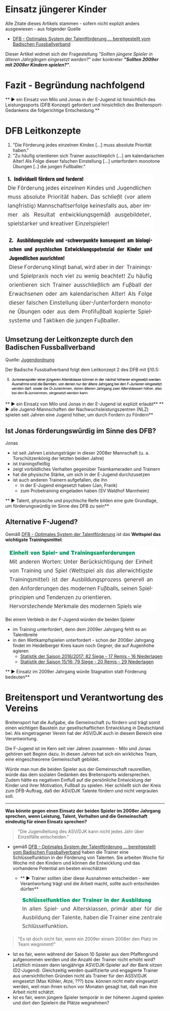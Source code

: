 # Einsatz jüngerer Kinder

Alle Zitate dieses Artikels stammen - sofern nicht explizit anders ausgewiesen - aus folgender Quelle

 * [DFB - Optimales System der Talentförderung ... bereitgestellt vom Badischen Fussballverband](http://www.badfv.de/files/Dokumente/2.06_Talente/Talente_DFB-Leitfaden_Optimales_System_der_Talentfoerderung.pdf)

Dieser Artikel widmet sich der Fragestellung _"Sollten jüngere Spieler in älteren Jahrgängen eingesetzt werden?"_ oder konkreter **_"Sollten 2009er mit 2008er Kindern spielen?"_**.

# Fazit - Begründung nachfolgend
** &#9658; ein Einsatz von Milo und Jonas in der E-Jugend ist hinsichtlich des Leistungssports (DFB Konzept) gefordert und hinsichtlich des Breitensport-Gedankens die folgerichtige Entscheidung.**

# DFB Leitkonzepte

1. "Die Förderung jedes einzelnen Kindes [...] muss absolute Priorität haben."
2. "Zu häufig orientieren sich Trainer ausschlieplich [...] am kalendarischen Alter! Als Folge dieser falschen Einstellung [...] unterfordern monotone Übungen [..] die jungen Fußballer."

![Individuell fördern und fordern](/images/fussballFoerderung/DFB_Talentfoerderung_Leitlinie1.png)

![Unterforderung durch Orientierung am kalendarischen Alter](/images/fussballFoerderung/DFB_Talentfoerderung_Leitlinie2.png)

## Umsetzung der Leitkonzepte durch den Badischen Fussballverband
Quelle: [Jugendordnung](http://www.badfv.de/files/Dokumente/1.01_%C3%9Cber_uns/Jugendordnung_JO.pdf)

Der Badische Fussballverband folgt dem Leitkonzept 2 des DFB mit §10.5:

![BADFV - Einsatz jüngerer Spieler](/images/fussballFoerderung/BADFV_EinsatzJuengererSpieler.png)

** &#9658; ein Einsatz von Milo und Jonas in der E-Jugend ist explizit erlaubt**
** &#9658; alle Jugend-Mannschaften der Nachwuchsleistungszentren (NLZ) spielen seit Jahren eine Jugend höher, um durch Fordern zu Fördern**

## Ist Jonas förderungswürdig im Sinne des DFB?

Jonas 
* ist seit Jahren Leistungsträger in dieser 2008er Mannschaft (u. a. Torschützenkönig der letzten beiden Jahre)
* ist trainingsfleißig
* zeigt vorbildliches Verhalten gegenüber Teamkameraden und Trainern
* hat die physische Stärke, um sich in der E-Jugend durchzusetzen
* ist auch anderen Trainern aufgefallen, die ihn 
  * in der E-Jugend eingesetzt haben (Jan, Frank)
  * zum Probetraining eingeladen haben (SV Waldhof Mannheim)

** &#9658; Talent, physische und psychische Reife bilden eine gute Grundlage, um förderungswürdig im Sinne des DFB zu sein**

## Alternative F-Jugend?
Gemäß [DFB - Optimales System der Talentförderung](http://www.badfv.de/files/Dokumente/2.06_Talente/Talente_DFB-Leitfaden_Optimales_System_der_Talentfoerderung.pdf) ist das **Wettspiel das wichtigste Trainingsmittel**:

![Wettspiel das wichtigste Trainingsmittel](/images/fussballFoerderung/DFB_Talentfoerderung_TrainingsmittelWettspiel.png)

Bei einem Verbleib in der F-Jugend würden die beiden Spieler 
* im Training unterfordert, denn dem 2009er Jahrgang fehlt es an Talentbreite
* in den Wettkampfspielen unterfordert - schon der 2008er Jahrgang findet im Heidelberger Kreis kaum noch Gegner, die auf Augenhöhe agieren
  * [Statistik der Saison 2016/2017: 82 Siege - 17 Remis - 16 Niederlagen](https://asvdjk.wordpress.com/ergebnisse/f-jugend/)
  * [Statistik der Saison 15/16: 79 Siege - 20 Remis - 29 Niederlagen](https://asvdjk.wordpress.com/ergebnisse/ergebnisarchiv/f-jugend-15_16/)

** &#9658; Einsatz im 2009er Jahrgang würde Stagnation statt Förderung bedeuten**

# Breitensport und Verantwortung des Vereins
Breitensport hat die Aufgabe, die Gemeinschaft zu fördern und trägt somit einen wichtigen Baustein zur gesellschaftlichen Entwicklung in Deutschland bei. Als eingetragener Verein hat der ASV/DJK auch in diesem Bereich eine Verantwortung.

Die F-Jugend ist im Kern seit vier Jahren zusammen - Milo und Jonas gehören seit Beginn dazu. In diesen Jahren hat sich ein wirkliches Team, eine eingeschworene Gemeinschaft gebildet. 

Würde man nun die beiden Spieler aus der Gemeinsschaft rausreißen, würde das dem sozialen Gedanken des Breitensports widersprechen. Zudem hätte es negativen Einfluß auf die persönliche Entwicklung der Kinder und ihrer Motivation, Fußball zu spielen. Hier schließt sich der Kreis zum DFB-Auftrag, daß der ASV/DJK Talente fördern und nicht vergraulen soll. 

---------------

**Was könnte gegen einen Einsatz der beiden Spieler im 2008er Jahrgang sprechen, wenn Leistung, Talent, Verhalten und die Gemeinschaft eindeutig für einen Einsatz sprechen?**

> "Die Jugendleitung des ASV/DJK kann nicht jedes Jahr über Einzelfälle entscheiden."
  
* gemäß [DFB - Optimales System der Talentförderung ... bereitgestellt vom Badischen Fussballverband](http://www.badfv.de/files/Dokumente/2.06_Talente/Talente_DFB-Leitfaden_Optimales_System_der_Talentfoerderung.pdf) haben die Trainer eine Schlüsselfunktion in der Förderung von Talenten. Sie arbeiten Woche für Woche mit den Kindern und können die Entwicklung und das vorhandene Potential am besten einschätzen

  * ** &#9658; Trainer sollten über diese Ausnahmen entscheiden - wer Verantwortung trägt und die Arbeit macht, sollte auch entscheiden dürfen**

    ![Schlüsselfunktion Trainer](/images/fussballFoerderung/DFB_Talentfoerderung_SchluesselfunktionTrainer.png)
    
> "Es ist doch nicht fair, wenn ein 2009er einem 2008er den Platz im Team wegnimmt!"

  * Ist es fair, wenn während der Saison 10 Spieler aus dem Pfaffengrund aufgenommen werden und die Anzahl der Trainer nicht erhöht wird? Letztlich müssen dann langjährige ASV/DJK-Spieler auf der Bank sitzen (D2-Jugend). Gleichzeitig werden qualifizierte und engagierte Trainer aus unersichtlichen Gründen nicht als Trainer für den ASSV/DJK eingesetzt (Max Köhler, Atze, ???) bzw. können nicht mehr eingesetzt werden, weil man ihnen schon vor Monaten gesagt hat, daß man ihre Arbeit nicht schätzt.
  * Ist es fair, wenn jüngere Spieler temporär in der höheren Jugend spielen und dort den Spielern die Plätze wegnehmen?
 